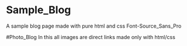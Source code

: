 # Sample_Blog
A sample blog page made with pure html and css
Font-Source_Sans_Pro


#Photo_Blog
In this all images are direct links 
made only with html/css
